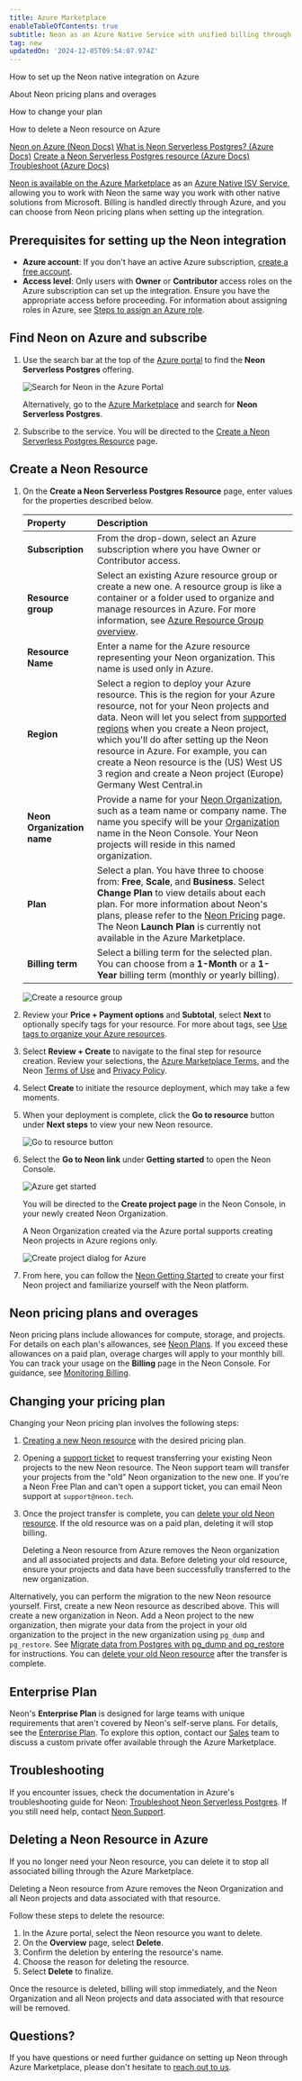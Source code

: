 ```yaml
---
title: Azure Marketplace
enableTableOfContents: true
subtitle: Neon as an Azure Native Service with unified billing through Azure Marketplace
tag: new
updatedOn: '2024-12-05T09:54:07.974Z'
---
```


<PublicPreview/>

<InfoBlock>
<DocsList title="What you will learn:">
<p>How to set up the Neon native integration on Azure</p>
<p>About Neon pricing plans and overages</p>
<p>How to change your plan</p>
<p>How to delete a Neon resource on Azure</p>
</DocsList>

<DocsList title="Related resources" theme="docs">
  <a href="/docs/manage/azure">Neon on Azure (Neon Docs)</a>
  <a href="https://learn.microsoft.com/en-us/azure/partner-solutions/neon/overview">What is Neon Serverless Postgres? (Azure Docs)</a>
  <a href="https://learn.microsoft.com/en-us/azure/partner-solutions/neon/create">Create a Neon Serverless Postgres resource (Azure Docs)</a>
  <a href="https://learn.microsoft.com/en-us/azure/partner-solutions/neon/troubleshoot">Troubleshoot (Azure Docs)</a>
</DocsList>

</InfoBlock>

[Neon is available on the Azure Marketplace](https://azuremarketplace.microsoft.com/en-us/marketplace/apps/neon1722366567200.neon_serverless_postgres_azure_prod?tab=Overview) as an [Azure Native ISV Service](https://learn.microsoft.com/en-us/azure/partner-solutions/partners), allowing you to work with Neon the same way you work with other native solutions from Microsoft. Billing is handled directly through Azure, and you can choose from Neon pricing plans when setting up the integration.

## Prerequisites for setting up the Neon integration

- **Azure account**: If you don't have an active Azure subscription, [create a free account](https://azure.microsoft.com/free).
- **Access level**: Only users with **Owner** or **Contributor** access roles on the Azure subscription can set up the integration. Ensure you have the appropriate access before proceeding. For information about assigning roles in Azure, see [Steps to assign an Azure role](https://learn.microsoft.com/en-us/azure/role-based-access-control/role-assignments-steps).

## Find Neon on Azure and subscribe

1. Use the search bar at the top of the [Azure portal](https://portal.azure.com/) to find the **Neon Serverless Postgres** offering.

   ![Search for Neon in the Azure Portal](/docs/introduction/azure_search_neon.png)

   Alternatively, go to the [Azure Marketplace](https://portal.azure.com/#view/Microsoft_Azure_Marketplace/MarketplaceOffersBlade/selectedMenuItemId/home) and search for **Neon Serverless Postgres**.

2. Subscribe to the service. You will be directed to the [Create a Neon Serverless Postgres Resource](#create-a-neon-resource) page.

## Create a Neon Resource

1. On the **Create a Neon Serverless Postgres Resource** page, enter values for the properties described below.

   | Property                   | Description                                                                                                                                                                                                                                                                                                                                                                                                                                                  |
   | :------------------------- | :----------------------------------------------------------------------------------------------------------------------------------------------------------------------------------------------------------------------------------------------------------------------------------------------------------------------------------------------------------------------------------------------------------------------------------------------------------- |
   | **Subscription**           | From the drop-down, select an Azure subscription where you have Owner or Contributor access.                                                                                                                                                                                                                                                                                                                                                                 |
   | **Resource group**         | Select an existing Azure resource group or create a new one. A resource group is like a container or a folder used to organize and manage resources in Azure. For more information, see [Azure Resource Group overview](https://learn.microsoft.com/en-us/azure/azure-resource-manager/management/overview).                                                                                                                                                 |
   | **Resource Name**          | Enter a name for the Azure resource representing your Neon organization. This name is used only in Azure.                                                                                                                                                                                                                                                                                                                                                    |
   | **Region**                 | Select a region to deploy your Azure resource. This is the region for your Azure resource, not for your Neon projects and data. Neon will let you select from [supported regions](/docs/introduction/regions#azure-regions) when you create a Neon project, which you'll do after setting up the Neon resource in Azure. For example, you can create a Neon resource is the (US) West US 3 region and create a Neon project (Europe) Germany West Central.in |
   | **Neon Organization name** | Provide a name for your [Neon Organization](/docs/reference/glossary#organization), such as a team name or company name. The name you specify will be your [Organization](/docs/reference/glossary#organization) name in the Neon Console. Your Neon projects will reside in this named organization.                                                                                                                                                        |
   | **Plan**                   | Select a plan. You have three to choose from: **Free**, **Scale**, and **Business**. Select **Change Plan** to view details about each plan. For more information about Neon's plans, please refer to the [Neon Pricing](https://neon.tech/home) page. The Neon **Launch Plan** is currently not available in the Azure Marketplace.                                                                                                                         |
   | **Billing term**           | Select a billing term for the selected plan. You can choose from a **1-Month** or a **1-Year** billing term (monthly or yearly billing).                                                                                                                                                                                                                                                                                                                     |

   ![Create a resource group](/docs/introduction/azure_create_resource_group.png)

1. Review your **Price + Payment options** and **Subtotal**, select **Next** to optionally specify tags for your resource. For more about tags, see [Use tags to organize your Azure resources](https://learn.microsoft.com/en-us/azure/azure-resource-manager/management/tag-resources).
1. Select **Review + Create** to navigate to the final step for resource creation. Review your selections, the [Azure Marketplace Terms](https://learn.microsoft.com/en-us/legal/marketplace/marketplace-terms), and the Neon [Terms of Use](https://neon.tech/terms-of-service) and [Privacy Policy](https://neon.tech/privacy-policy).
1. Select **Create** to initiate the resource deployment, which may take a few moments.
1. When your deployment is complete, click the **Go to resource** button under **Next steps** to view your new Neon resource.

   ![Go to resource button](/docs/introduction/azure_go_to_resource.png)

1. Select the **Go to Neon link** under **Getting started** to open the Neon Console.

   ![Azure get started](/docs/introduction/azure_get_started.png)

   You will be directed to the **Create project page** in the Neon Console, in your newly created Neon Organization.

   <Admonition type="note">
   A Neon Organization created via the Azure portal supports creating Neon projects in Azure regions only.
   </Admonition>

   ![Create project dialog for Azure](/docs/introduction/azure_create_project.png)

1. From here, you can follow the [Neon Getting Started](/docs/get-started-with-neon/signing-up) to create your first Neon project and familiarize yourself with the Neon platform.

## Neon pricing plans and overages

Neon pricing plans include allowances for compute, storage, and projects. For details on each plan's allowances, see [Neon Plans](/docs/introduction/plans). If you exceed these allowances on a paid plan, overage charges will apply to your monthly bill. You can track your usage on the **Billing** page in the Neon Console. For guidance, see [Monitoring Billing](/docs/introduction/monitor-usage).

## Changing your pricing plan

Changing your Neon pricing plan involves the following steps:

1. [Creating a new Neon resource](#create-a-neon-resource) with the desired pricing plan.  
2. Opening a [support ticket](https://console.neon.tech/app/projects?modal=support) to request transferring your existing Neon projects to the new Neon resource. The Neon support team will transfer your projects from the "old" Neon organization to the new one. If you're a Neon Free Plan and can't open a support ticket, you can email Neon support at `support@neon.tech`. 
3. Once the project transfer is complete, you can [delete your old Neon resource](#deleting-a-neon-resource-in-azure). If the old resource was on a paid plan, deleting it will stop billing.

   <Admonition type="important" title="Do not delete your old Neon resource until the transfer is completed">
   Deleting a Neon resource from Azure removes the Neon organization and all associated projects and data. Before deleting your old resource, ensure your projects and data have been successfully transferred to the new organization.
   </Admonition>

Alternatively, you can perform the migration to the new Neon resource yourself. First, create a new Neon resource as described above. This will create a new organization in Neon. Add a Neon project to the new organization, then migrate your data from the project in your old organization to the project in the new organization using `pg_dump` and `pg_restore`. See [Migrate data from Postgres with pg_dump and pg_restore](/docs/import/migrate-from-postgres#run-a-test-migration) for instructions. You can [delete your old Neon resource](#deleting-a-neon-resource-in-azure) after the transfer is complete.

## Enterprise Plan

Neon's **Enterprise Plan** is designed for large teams with unique requirements that aren't covered by Neon's self-serve plans. For details, see the [Enterprise Plan](/docs/introduction/plans#enterprise). To explore this option, contact our [Sales](https://neon.tech/contact-sales) team to discuss a custom private offer available through the Azure Marketplace.

## Troubleshooting

If you encounter issues, check the documentation in Azure's troubleshooting guide for Neon: [Troubleshoot Neon Serverless Postgres](https://learn.microsoft.com/en-us/azure/partner-solutions/neon/troubleshoot). If you still need help, contact [Neon Support](/docs/introduction/support).

## Deleting a Neon Resource in Azure

If you no longer need your Neon resource, you can delete it to stop all associated billing through the Azure Marketplace.

<Admonition type="important">
Deleting a Neon resource from Azure removes the Neon Organization and all Neon projects and data associated with that resource.
</Admonition>

Follow these steps to delete the resource:

1. In the Azure portal, select the Neon resource you want to delete.
2. On the **Overview** page, select **Delete**.
3. Confirm the deletion by entering the resource's name.
4. Choose the reason for deleting the resource.
5. Select **Delete** to finalize.

Once the resource is deleted, billing will stop immediately, and the Neon Organization and all Neon projects and data associated with that resource will be removed.

## Questions?

If you have questions or need further guidance on setting up Neon through Azure Marketplace, please don't hesitate to [reach out to us](https://neon.tech/contact-sales).
